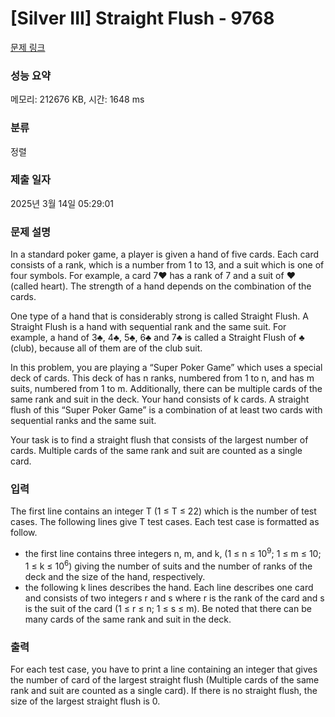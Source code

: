 # [Silver III] Straight Flush - 9768 

[문제 링크](https://www.acmicpc.net/problem/9768) 

### 성능 요약

메모리: 212676 KB, 시간: 1648 ms

### 분류

정렬

### 제출 일자

2025년 3월 14일 05:29:01

### 문제 설명

<p>In a standard poker game, a player is given a hand of five cards. Each card consists of a rank, which is a number from 1 to 13, and a suit which is one of four symbols. For example, a card 7♥ has a rank of 7 and a suit of ♥ (called heart). The strength of a hand depends on the combination of the cards.</p>

<p>One type of a hand that is considerably strong is called Straight Flush. A Straight Flush is a hand with sequential rank and the same suit. For example, a hand of 3♣, 4♣, 5♣, 6♣ and 7♣ is called a Straight Flush of ♣ (club), because all of them are of the club suit.</p>

<p>In this problem, you are playing a “Super Poker Game” which uses a special deck of cards. This deck of has n ranks, numbered from 1 to n, and has m suits, numbered from 1 to m. Additionally, there can be multiple cards of the same rank and suit in the deck. Your hand consists of k cards. A straight flush of this “Super Poker Game” is a combination of at least two cards with sequential ranks and the same suit.</p>

<p>Your task is to find a straight flush that consists of the largest number of cards. Multiple cards of the same rank and suit are counted as a single card.</p>

### 입력 

 <p>The first line contains an integer T (1 ≤ T ≤ 22) which is the number of test cases. The following lines give T test cases. Each test case is formatted as follow.</p>

<ul>
	<li>the first line contains three integers n, m, and k, (1 ≤ n ≤ 10<sup>9</sup>; 1 ≤ m ≤ 10; 1 ≤ k ≤ 10<sup>6</sup>) giving the number of suits and the number of ranks of the deck and the size of the hand, respectively.</li>
	<li>the following k lines describes the hand. Each line describes one card and consists of two integers r and s where r is the rank of the card and s is the suit of the card (1 ≤ r ≤ n; 1 ≤ s ≤ m). Be noted that there can be many cards of the same rank and suit in the deck.</li>
</ul>

### 출력 

 <p>For each test case, you have to print a line containing an integer that gives the number of card of the largest straight flush (Multiple cards of the same rank and suit are counted as a single card). If there is no straight flush, the size of the largest straight flush is 0.</p>

